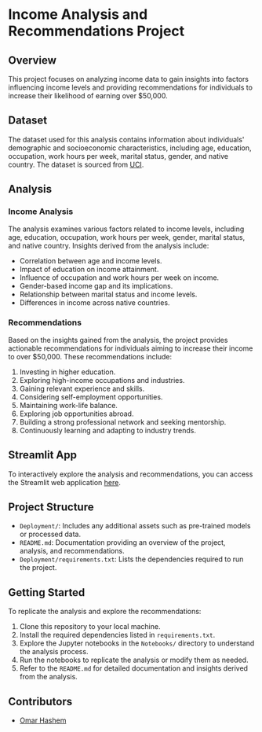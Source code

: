 # Income Analysis and Recommendations Project

## Overview

This project focuses on analyzing income data to gain insights into factors influencing income levels and providing recommendations for individuals to increase their likelihood of earning over $50,000.

## Dataset

The dataset used for this analysis contains information about individuals' demographic and socioeconomic characteristics, including age, education, occupation, work hours per week, marital status, gender, and native country. The dataset is sourced from [UCI](https://archive.ics.uci.edu/dataset/2/adult).

## Analysis

### Income Analysis

The analysis examines various factors related to income levels, including age, education, occupation, work hours per week, gender, marital status, and native country. Insights derived from the analysis include:

- Correlation between age and income levels.
- Impact of education on income attainment.
- Influence of occupation and work hours per week on income.
- Gender-based income gap and its implications.
- Relationship between marital status and income levels.
- Differences in income across native countries.

### Recommendations

Based on the insights gained from the analysis, the project provides actionable recommendations for individuals aiming to increase their income to over $50,000. These recommendations include:

1. Investing in higher education.
2. Exploring high-income occupations and industries.
3. Gaining relevant experience and skills.
4. Considering self-employment opportunities.
5. Maintaining work-life balance.
6. Exploring job opportunities abroad.
7. Building a strong professional network and seeking mentorship.
8. Continuously learning and adapting to industry trends.
## Streamlit App

To interactively explore the analysis and recommendations, you can access the Streamlit web application [here](https://adultincome.streamlit.app/).

## Project Structure

- `Deployment/`: Includes any additional assets such as pre-trained models or processed data.
- `README.md`: Documentation providing an overview of the project, analysis, and recommendations.
- `Deployment/requirements.txt`: Lists the dependencies required to run the project.

## Getting Started

To replicate the analysis and explore the recommendations:

1. Clone this repository to your local machine.
2. Install the required dependencies listed in `requirements.txt`.
3. Explore the Jupyter notebooks in the `Notebooks/` directory to understand the analysis process.
4. Run the notebooks to replicate the analysis or modify them as needed.
5. Refer to the `README.md` for detailed documentation and insights derived from the analysis.

## Contributors

- [Omar Hashem](https://github.com/omarhashem80)

